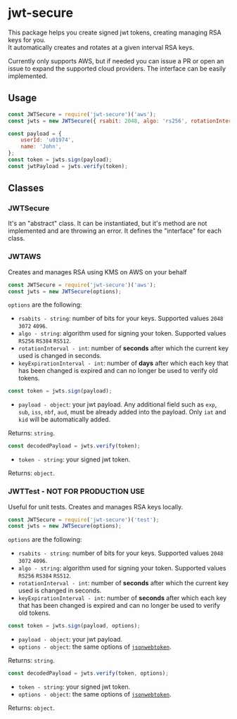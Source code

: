 # jwt-secure

This package helps you create signed jwt tokens, creating managing RSA keys for you.  
It automatically creates and rotates at a given interval RSA keys.

Currently only supports AWS, but if needed you can issue a PR or open an issue to expand the supported cloud providers.
The interface can be easily implemented.

## Usage
```js
const JWTSecure = require('jwt-secure')('aws');
const jwts = new JWTSecure({ rsabit: 2048, algo: 'rs256', rotationInterval: 60, keyExpirationInterval: 7 });

const payload = {
    userId: 'u01974',
    name: 'John',
};
const token = jwts.sign(payload);
const jwtPayload = jwts.verify(token);
```

## Classes

### JWTSecure
It's an "abstract" class. It can be instantiated, but it's method are not implemented and are throwing an error. It defines the "interface" for each class.

### JWTAWS
Creates and manages RSA using KMS on AWS on your behalf
```js
const JWTSecure = require('jwt-secure')('aws');
const jwts = new JWTSecure(options);
```
`options` are the following:
- `rsabits - string`: number of bits for your keys. Supported values `2048` `3072` `4096`.
- `algo - string`: algorithm used for signing your token. Supported values `RS256` `RS384` `RS512`.
- `rotationInterval - int`: number of **seconds** after which the current key used is changed in seconds.
- `keyExpirationInterval - int`: number of **days** after which each key that has been changed is expired and can no longer be used to verify old tokens.

```js
const token = jwts.sign(payload);
```
- `payload - object`: your jwt payload. Any additional field such as `exp`, `sub`, `iss`, `nbf`, `aud`, must be already added into the payload. Only `iat` and `kid` will be automatically added.

Returns: `string`.


```js
const decodedPayload = jwts.verify(token);
```
- `token - string`: your signed jwt token.

Returns: `object`.


### JWTTest - **NOT FOR PRODUCTION USE**
Useful for unit tests. Creates and manages RSA keys locally.
```js
const JWTSecure = require('jwt-secure')('test');
const jwts = new JWTSecure(options);
```
`options` are the following:
- `rsabits - string`: number of bits for your keys. Supported values `2048` `3072` `4096`.
- `algo - string`: algorithm used for signing your token. Supported values `RS256` `RS384` `RS512`.
- `rotationInterval - int`: number of **seconds** after which the current key used is changed in seconds.
- `keyExpirationInterval - int`: number of **seconds** after which each key that has been changed is expired and can no longer be used to verify old tokens.


```js
const token = jwts.sign(payload, options);
```
- `payload - object`: your jwt payload.
- `options - object`: the same options of [`jsonwebtoken`](https://www.npmjs.com/package/jsonwebtoken).

Returns: `string`.


```js
const decodedPayload = jwts.verify(token, options);
```
- `token - string`: your signed jwt token.
- `options - object`: the same options of [`jsonwebtoken`](https://www.npmjs.com/package/jsonwebtoken).

Returns: `object`.

